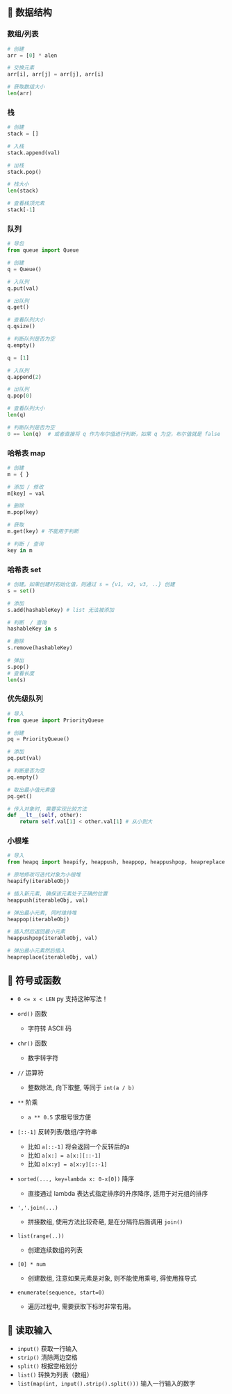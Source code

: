 ## 🍕 数据结构

### 数组/列表
```py
# 创建
arr = [0] * alen

# 交换元素
arr[i], arr[j] = arr[j], arr[i]

# 获取数组大小
len(arr)

```

### 栈
```py
# 创建
stack = []

# 入栈
stack.append(val)

# 出栈
stack.pop()

# 栈大小
len(stack)

# 查看栈顶元素
stack[-1]
```

### 队列
```py
# 导包
from queue import Queue

# 创建
q = Queue()

# 入队列
q.put(val)

# 出队列
q.get()

# 查看队列大小
q.qsize()

# 判断队列是否为空
q.empty()
```

```py
q = [1]

# 入队列
q.append(2)

# 出队列
q.pop(0)

# 查看队列大小
len(q)

# 判断队列是否为空
0 == len(q)  # 或者直接将 q 作为布尔值进行判断，如果 q 为空，布尔值就是 false

```

### 哈希表 map
```py
# 创建
m = { }

# 添加 / 修改
m[key] = val

# 删除
m.pop(key)

# 获取
m.get(key) # 不能用于判断

# 判断 / 查询
key in m
```

### 哈希表 set
```py
# 创建。如果创建时初始化值，则通过 s = {v1, v2, v3, ..} 创建
s = set()

# 添加
s.add(hashableKey) # list 无法被添加

# 判断  / 查询
hashableKey in s

# 删除
s.remove(hashableKey)

# 弹出
s.pop()
# 查看长度
len(s)
```

### 优先级队列
```py
# 导入
from queue import PriorityQueue

# 创建
pq = PriorityQueue()

# 添加
pq.put(val)

# 判断是否为空
pq.empty()

# 取出最小值元素值
pq.get()

# 传入对象时, 需要实现比较方法
def __lt__(self, other):
    return self.val[1] < other.val[1] # 从小到大
```

### 小根堆

``` py
# 导入
from heapq import heapify, heappush, heappop, heappushpop, heapreplace

# 原地修改可迭代对象为小根堆
heapify(iterableObj)

# 插入新元素, 确保该元素处于正确的位置
heappush(iterableObj, val)

# 弹出最小元素, 同时维持堆
heappop(iterableObj)

# 插入然后返回最小元素
heappushpop(iterableObj, val)

# 弹出最小元素然后插入
heapreplace(iterableObj, val)
```

## 🍕 符号或函数

- `0 <= x < LEN` py 支持这种写法！

- `ord()` 函数
    - 字符转 ASCII 码

- `chr()` 函数
    - 数字转字符

- `//` 运算符
    - 整数除法, 向下取整, 等同于 `int(a / b)`

- `**` 阶乘
    - `a ** 0.5` 求根号很方便

- `[::-1]` 反转列表/数组/字符串
    - 比如 `a[::-1]` 将会返回一个反转后的a
    - 比如 `a[x:] = a[x:][::-1]`
    - 比如 `a[x:y] = a[x:y][::-1]`

- `sorted(..., key=lambda x: 0-x[0])` 降序
    - 直接通过 lambda 表达式指定排序的升序降序, 适用于对元组的排序

- ` ','.join(...) `
    - 拼接数组, 使用方法比较奇葩, 是在分隔符后面调用 `join()`

- `list(range(..))`
    - 创建连续数组的列表

- `[0] * num`
    - 创建数组, 注意如果元素是对象, 则不能使用乘号, 得使用推导式

- `enumerate(sequence, start=0)`
    - 遍历过程中, 需要获取下标时非常有用。

## 🍕 读取输入

- `input()` 获取一行输入
- `strip()` 清除两边空格
- `split()` 根据空格划分
- `list()` 转换为列表（数组）
- `list(map(int, input().strip().split()))` 输入一行输入的数字
